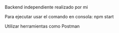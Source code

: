 Backend independiente realizado por mi

Para ejecutar usar el comando en consola: npm start

Utilizar herramientas como Postman
